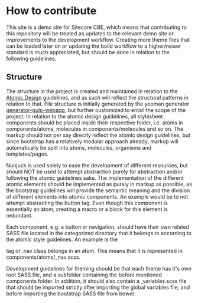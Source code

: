 # How to contribute

This site is a demo site for Sitecore CBE, which means that contributing to this repository will be treated as updates to the relevant demo site or improvements to the development workflow. Creating more theme files that can be loaded later on or updating the build workflow to a higher/newer standard is much appreciated, but should be done in relation to the following guidelines.

## Structure
The structure in the project is created and maintained in relation to the [Atomic Design](http://patternlab.io/about.html) guidelines, and as such will reflect the structural patterns in relation to that.
File structure is initially generated by the yeoman generator [generator-gulp-webapp](https://github.com/yeoman/generator-gulp-webapp), but further customized to entail the scope of the project. In relation to the atomic design guidelines, all stylesheet components should be placed inside their respective folder, i.e. atoms in components/atoms, molecules in components/molecules and so on.
The markup should not per say directly reflect the atomic design guidelines, but since bootstrap has a relatively modular approach already, markup will automatically be split into atoms, molecules, organisms and templates/pages.

Nunjuck is used solely to ease the development of different resources, but should NOT be used to attempt abstraction purely for abstraction and/or following the atomic guidelines sake. The implementation of the different atomic elements should be implemented as purely in markup as possible, as the bootstrap guidelines will provide the semantic meaning and the division of different elements into atomic components. An example would be to not attempt abstracting the button tag. Even though this component is essentially an atom, creating a macro or a block for this element is redundant.

Each component, e.g. a button or navigation, should have their own related SASS file located in the categorized directory that it belongs to according to the atomic style guidelines. An example is the <nav> tag or .nav class belongs in an atom. This means that it is represented in components/atoms/_nav.scss.

Development guidelines for theming should be that each theme has it's own root SASS file, and a subfolder containing the before mentioned components folder. In addition, it should also contain a _variables.scss file that should be imported strictly after importing the global variables file, and before importing the bootstrap SASS file from bower.
